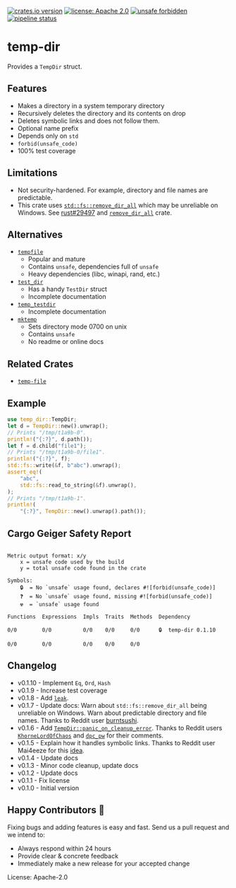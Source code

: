 [![crates.io version](https://img.shields.io/crates/v/temp-dir.svg)](https://crates.io/crates/temp-dir)
[![license: Apache 2.0](https://gitlab.com/leonhard-llc/ops/-/raw/main/license-apache-2.0.svg)](https://gitlab.com/leonhard-llc/ops/-/raw/main/temp-dir/LICENSE)
[![unsafe forbidden](https://gitlab.com/leonhard-llc/ops/-/raw/main/unsafe-forbidden.svg)](https://github.com/rust-secure-code/safety-dance/)
[![pipeline status](https://gitlab.com/leonhard-llc/ops/badges/main/pipeline.svg)](https://gitlab.com/leonhard-llc/ops/-/pipelines)

# temp-dir

Provides a `TempDir` struct.

## Features
- Makes a directory in a system temporary directory
- Recursively deletes the directory and its contents on drop
- Deletes symbolic links and does not follow them.
- Optional name prefix
- Depends only on `std`
- `forbid(unsafe_code)`
- 100% test coverage

## Limitations
- Not security-hardened.
  For example, directory and file names are predictable.
- This crate uses
  [`std::fs::remove_dir_all`](https://doc.rust-lang.org/stable/std/fs/fn.remove_dir_all.html)
  which may be unreliable on Windows.
  See [rust#29497](https://github.com/rust-lang/rust/issues/29497) and
  [`remove_dir_all`](https://crates.io/crates/remove_dir_all) crate.

## Alternatives
- [`tempfile`](https://crates.io/crates/tempfile)
  - Popular and mature
  - Contains `unsafe`, dependencies full of `unsafe`
  - Heavy dependencies (libc, winapi, rand, etc.)
- [`test_dir`](https://crates.io/crates/test_dir)
  - Has a handy `TestDir` struct
  - Incomplete documentation
- [`temp_testdir`](https://crates.io/crates/temp_testdir)
  - Incomplete documentation
- [`mktemp`](https://crates.io/crates/mktemp)
  - Sets directory mode 0700 on unix
  - Contains `unsafe`
  - No readme or online docs

## Related Crates
- [`temp-file`](https://crates.io/crates/temp-file)

## Example
```rust
use temp_dir::TempDir;
let d = TempDir::new().unwrap();
// Prints "/tmp/t1a9b-0".
println!("{:?}", d.path());
let f = d.child("file1");
// Prints "/tmp/t1a9b-0/file1".
println!("{:?}", f);
std::fs::write(&f, b"abc").unwrap();
assert_eq!(
    "abc",
    std::fs::read_to_string(&f).unwrap(),
);
// Prints "/tmp/t1a9b-1".
println!(
    "{:?}", TempDir::new().unwrap().path());
```

## Cargo Geiger Safety Report
```

Metric output format: x/y
    x = unsafe code used by the build
    y = total unsafe code found in the crate

Symbols: 
    🔒  = No `unsafe` usage found, declares #![forbid(unsafe_code)]
    ❓  = No `unsafe` usage found, missing #![forbid(unsafe_code)]
    ☢️  = `unsafe` usage found

Functions  Expressions  Impls  Traits  Methods  Dependency

0/0        0/0          0/0    0/0     0/0      🔒  temp-dir 0.1.10

0/0        0/0          0/0    0/0     0/0    

```
## Changelog
- v0.1.10 - Implement `Eq`, `Ord`, `Hash`
- v0.1.9 - Increase test coverage
- v0.1.8 - Add [`leak`](https://docs.rs/temp-dir/latest/temp_dir/struct.TempDir.html#method.leak).
- v0.1.7 - Update docs:
  Warn about `std::fs::remove_dir_all` being unreliable on Windows.
  Warn about predictable directory and file names.
  Thanks to Reddit user
  [burntsushi](https://www.reddit.com/r/rust/comments/ma6y0x/tempdir_simple_temporary_directory_with_cleanup/gruo5iu/).
- v0.1.6 - Add
    [`TempDir::panic_on_cleanup_error`](https://docs.rs/temp-dir/latest/temp_dir/struct.TempDir.html#method.panic_on_cleanup_error).
    Thanks to Reddit users
    [`KhorneLordOfChaos`](https://www.reddit.com/r/rust/comments/ma6y0x/tempdir_simple_temporary_directory_with_cleanup/grsb5s3/)
    and
    [`dpc_pw`](https://www.reddit.com/r/rust/comments/ma6y0x/tempdir_simple_temporary_directory_with_cleanup/gru26df/)
    for their comments.
- v0.1.5 - Explain how it handles symbolic links.
  Thanks to Reddit user Mai4eeze for this
  [idea](https://www.reddit.com/r/rust/comments/ma6y0x/tempdir_simple_temporary_directory_with_cleanup/grsoz2g/).
- v0.1.4 - Update docs
- v0.1.3 - Minor code cleanup, update docs
- v0.1.2 - Update docs
- v0.1.1 - Fix license
- v0.1.0 - Initial version

## Happy Contributors 🙂
Fixing bugs and adding features is easy and fast.
Send us a pull request and we intend to:
- Always respond within 24 hours
- Provide clear & concrete feedback
- Immediately make a new release for your accepted change

License: Apache-2.0
